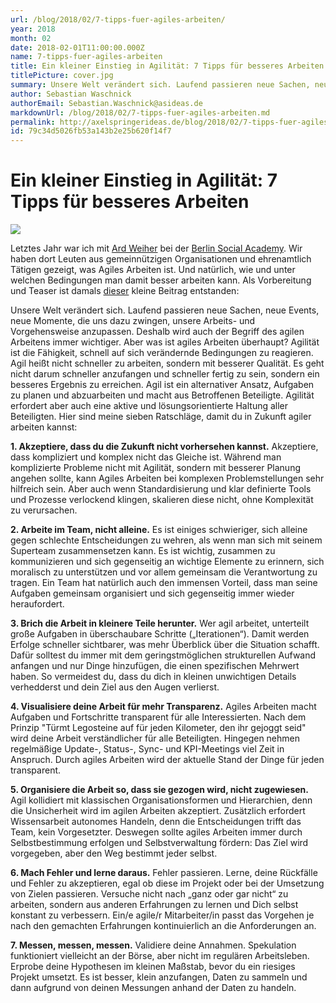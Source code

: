 ```yaml
---
url: /blog/2018/02/7-tipps-fuer-agiles-arbeiten/
year: 2018
month: 02
date: 2018-02-01T11:00:00.000Z
name: 7-tipps-fuer-agiles-arbeiten
title: Ein kleiner Einstieg in Agilität: 7 Tipps für besseres Arbeiten
titlePicture: cover.jpg
summary: Unsere Welt verändert sich. Laufend passieren neue Sachen, neue Events, neue Momente, die uns dazu zwingen, unsere Arbeits- und Vorgehensweise anzupassen. Deshalb wird auch der Begriff des agilen Arbeitens immer wichtiger. Aber was ist agiles Arbeiten überhaupt?
author: Sebastian Waschnick
authorEmail: Sebastian.Waschnick@asideas.de
markdownUrl: /blog/2018/02/7-tipps-fuer-agiles-arbeiten.md
permalink: http://axelspringerideas.de/blog/2018/02/7-tipps-fuer-agiles-arbeiten/
id: 79c34d5026fb53a143b2e25b620f14f7
---
```


# Ein kleiner Einstieg in Agilität: 7 Tipps für besseres Arbeiten

![](01.jpg)

Letztes Jahr war ich mit [Ard Weiher](https://www.linkedin.com/in/ard-weiher/) bei der [Berlin Social Academy](https://www.tbd.community/de/t/berlin-social-academy). Wir haben dort Leuten aus gemeinnützigen Organisationen und ehrenamtlich Tätigen gezeigt, was Agiles Arbeiten ist. Und natürlich, wie und unter welchen Bedingungen man damit besser arbeiten kann. Als Vorbereitung und Teaser ist damals [dieser](https://www.tbd.community/de/a/7-tipps-fuer-agiles-arbeiten) kleine Beitrag entstanden:

Unsere Welt verändert sich. Laufend passieren neue Sachen, neue Events, neue Momente, die uns dazu zwingen, unsere Arbeits- und Vorgehensweise anzupassen. Deshalb wird auch der Begriff des agilen Arbeitens immer wichtiger. Aber was ist agiles Arbeiten überhaupt? Agilität ist die Fähigkeit, schnell auf sich verändernde Bedingungen zu reagieren. Agil heißt nicht schneller zu arbeiten, sondern mit besserer Qualität. Es geht nicht darum schneller anzufangen und schneller fertig zu sein, sondern ein besseres Ergebnis zu erreichen. Agil ist ein alternativer Ansatz, Aufgaben zu planen und abzuarbeiten und macht aus Betroffenen Beteiligte. Agilität erfordert aber auch eine aktive und lösungsorientierte Haltung aller Beteiligten. Hier sind meine sieben Ratschläge, damit du in Zukunft agiler arbeiten kannst:

**1. Akzeptiere, dass du die Zukunft nicht vorhersehen kannst.** Akzeptiere, dass kompliziert und komplex nicht das Gleiche ist. Während man komplizierte Probleme nicht mit Agilität, sondern mit besserer Planung angehen sollte, kann Agiles Arbeiten bei komplexen Problemstellungen sehr hilfreich sein. Aber auch wenn Standardisierung und klar definierte Tools und Prozesse verlockend klingen, skalieren diese nicht, ohne Komplexität zu verursachen.

**2. Arbeite im Team, nicht alleine.** Es ist einiges schwieriger, sich alleine gegen schlechte Entscheidungen zu wehren, als wenn man sich mit seinem Superteam zusammensetzen kann. Es ist wichtig, zusammen zu kommunizieren und sich gegenseitig an wichtige Elemente zu erinnern, sich moralisch zu unterstützen und vor allem gemeinsam die Verantwortung zu tragen. Ein Team hat natürlich auch den immensen Vorteil, dass man seine Aufgaben gemeinsam organisiert und sich gegenseitig immer wieder heraufordert.

**3. Brich die Arbeit in kleinere Teile herunter.** Wer agil arbeitet, unterteilt große Aufgaben in überschaubare Schritte („Iterationen“). Damit werden Erfolge schneller sichtbarer, was mehr Überblick über die Situation schafft. Dafür solltest du immer mit dem geringstmöglichen strukturellen Aufwand anfangen und nur Dinge hinzufügen, die einen spezifischen Mehrwert haben. So vermeidest du, dass du dich in kleinen unwichtigen Details verhedderst und dein Ziel aus den Augen verlierst.

**4. Visualisiere deine Arbeit für mehr Transparenz.** Agiles Arbeiten macht Aufgaben und Fortschritte transparent für alle Interessierten. Nach dem Prinzip "Türmt Legosteine auf für jeden Kilometer, den ihr gejoggt seid" wird deine Arbeit verständlicher für alle Beteiligten. Hingegen nehmen regelmäßige Update-, Status-, Sync- und KPI-Meetings viel Zeit in Anspruch. Durch agiles Arbeiten wird der aktuelle Stand der Dinge für jeden transparent.

**5. Organisiere die Arbeit so, dass sie gezogen wird, nicht zugewiesen.** Agil kollidiert mit klassischen Organisationsformen und Hierarchien, denn die Unsicherheit wird im agilen Arbeiten akzeptiert. Zusätzlich erfordert Wissensarbeit autonomes Handeln, denn die Entscheidungen trifft das Team, kein Vorgesetzter. Deswegen sollte agiles Arbeiten immer durch Selbstbestimmung erfolgen und Selbstverwaltung fördern: Das Ziel wird vorgegeben, aber den Weg bestimmt jeder selbst.

**6. Mach Fehler und lerne daraus.** Fehler passieren. Lerne, deine Rückfälle und Fehler zu akzeptieren, egal ob diese im Projekt oder bei der Umsetzung von Zielen passieren. Versuche nicht nach „ganz oder gar nicht“ zu arbeiten, sondern aus anderen Erfahrungen zu lernen und Dich selbst konstant zu verbessern. Ein/e agile/r Mitarbeiter/in passt das Vorgehen je nach den gemachten Erfahrungen kontinuierlich an die Anforderungen an.

**7. Messen, messen, messen.** Validiere deine Annahmen. Spekulation funktioniert vielleicht an der Börse, aber nicht im regulären Arbeitsleben. Erprobe deine Hypothesen im kleinen Maßstab, bevor du ein riesiges Projekt umsetzt. Es ist besser, klein anzufangen, Daten zu sammeln und dann aufgrund von deinen Messungen anhand der Daten zu handeln.